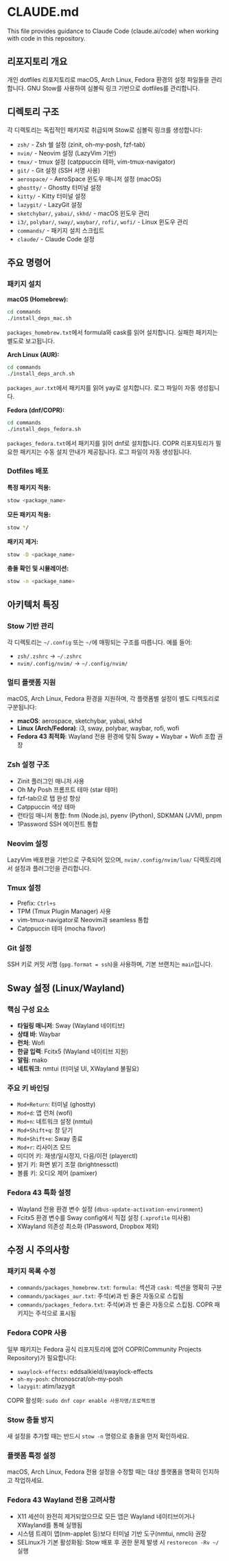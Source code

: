 # CLAUDE.md

This file provides guidance to Claude Code (claude.ai/code) when working with code in this repository.

## 리포지토리 개요

개인 dotfiles 리포지토리로 macOS, Arch Linux, Fedora 환경의 설정 파일들을 관리합니다. GNU Stow를 사용하여 심볼릭 링크 기반으로 dotfiles를 관리합니다.

## 디렉토리 구조

각 디렉토리는 독립적인 패키지로 취급되며 Stow로 심볼릭 링크를 생성합니다:

- `zsh/` - Zsh 쉘 설정 (zinit, oh-my-posh, fzf-tab)
- `nvim/` - Neovim 설정 (LazyVim 기반)
- `tmux/` - tmux 설정 (catppuccin 테마, vim-tmux-navigator)
- `git/` - Git 설정 (SSH 서명 사용)
- `aerospace/` - AeroSpace 윈도우 매니저 설정 (macOS)
- `ghostty/` - Ghostty 터미널 설정
- `kitty/` - Kitty 터미널 설정
- `lazygit/` - LazyGit 설정
- `sketchybar/`, `yabai/`, `skhd/` - macOS 윈도우 관리
- `i3/`, `polybar/`, `sway/`, `waybar/`, `rofi/`, `wofi/` - Linux 윈도우 관리
- `commands/` - 패키지 설치 스크립트
- `claude/` - Claude Code 설정

## 주요 명령어

### 패키지 설치

**macOS (Homebrew):**
```bash
cd commands
./install_deps_mac.sh
```
`packages_homebrew.txt`에서 formula와 cask를 읽어 설치합니다. 실패한 패키지는 별도로 보고됩니다.

**Arch Linux (AUR):**
```bash
cd commands
./install_deps_arch.sh
```
`packages_aur.txt`에서 패키지를 읽어 yay로 설치합니다. 로그 파일이 자동 생성됩니다.

**Fedora (dnf/COPR):**
```bash
cd commands
./install_deps_fedora.sh
```
`packages_fedora.txt`에서 패키지를 읽어 dnf로 설치합니다. COPR 리포지토리가 필요한 패키지는 수동 설치 안내가 제공됩니다. 로그 파일이 자동 생성됩니다.

### Dotfiles 배포

**특정 패키지 적용:**
```bash
stow <package_name>
```

**모든 패키지 적용:**
```bash
stow */
```

**패키지 제거:**
```bash
stow -D <package_name>
```

**충돌 확인 및 시뮬레이션:**
```bash
stow -n <package_name>
```

## 아키텍처 특징

### Stow 기반 관리
각 디렉토리는 `~/.config` 또는 `~/`에 매핑되는 구조를 따릅니다. 예를 들어:
- `zsh/.zshrc` → `~/.zshrc`
- `nvim/.config/nvim/` → `~/.config/nvim/`

### 멀티 플랫폼 지원
macOS, Arch Linux, Fedora 환경을 지원하며, 각 플랫폼별 설정이 별도 디렉토리로 구분됩니다:
- **macOS**: aerospace, sketchybar, yabai, skhd
- **Linux (Arch/Fedora)**: i3, sway, polybar, waybar, rofi, wofi
- **Fedora 43 최적화**: Wayland 전용 환경에 맞춰 Sway + Waybar + Wofi 조합 권장

### Zsh 설정 구조
- Zinit 플러그인 매니저 사용
- Oh My Posh 프롬프트 테마 (star 테마)
- fzf-tab으로 탭 완성 향상
- Catppuccin 색상 테마
- 런타임 매니저 통합: fnm (Node.js), pyenv (Python), SDKMAN (JVM), pnpm
- 1Password SSH 에이전트 통합

### Neovim 설정
LazyVim 배포판을 기반으로 구축되어 있으며, `nvim/.config/nvim/lua/` 디렉토리에서 설정과 플러그인을 관리합니다.

### Tmux 설정
- Prefix: `Ctrl+s`
- TPM (Tmux Plugin Manager) 사용
- vim-tmux-navigator로 Neovim과 seamless 통합
- Catppuccin 테마 (mocha flavor)

### Git 설정
SSH 키로 커밋 서명 (`gpg.format = ssh`)을 사용하며, 기본 브랜치는 `main`입니다.

## Sway 설정 (Linux/Wayland)

### 핵심 구성 요소
- **타일링 매니저**: Sway (Wayland 네이티브)
- **상태 바**: Waybar
- **런처**: Wofi
- **한글 입력**: Fcitx5 (Wayland 네이티브 지원)
- **알림**: mako
- **네트워크**: nmtui (터미널 UI, XWayland 불필요)

### 주요 키 바인딩
- `Mod+Return`: 터미널 (ghostty)
- `Mod+d`: 앱 런처 (wofi)
- `Mod+n`: 네트워크 설정 (nmtui)
- `Mod+Shift+q`: 창 닫기
- `Mod+Shift+e`: Sway 종료
- `Mod+r`: 리사이즈 모드
- 미디어 키: 재생/일시정지, 다음/이전 (playerctl)
- 밝기 키: 화면 밝기 조절 (brightnessctl)
- 볼륨 키: 오디오 제어 (pamixer)

### Fedora 43 특화 설정
- Wayland 전용 환경 변수 설정 (`dbus-update-activation-environment`)
- Fcitx5 환경 변수를 Sway config에서 직접 설정 (`.xprofile` 미사용)
- XWayland 의존성 최소화 (1Password, Dropbox 제외)

## 수정 시 주의사항

### 패키지 목록 수정
- `commands/packages_homebrew.txt`: `formula:` 섹션과 `cask:` 섹션을 명확히 구분
- `commands/packages_aur.txt`: 주석(`#`)과 빈 줄은 자동으로 스킵됨
- `commands/packages_fedora.txt`: 주석(`#`)과 빈 줄은 자동으로 스킵됨. COPR 패키지는 주석으로 표시됨

### Fedora COPR 사용
일부 패키지는 Fedora 공식 리포지토리에 없어 COPR(Community Projects Repository)가 필요합니다:
- `swaylock-effects`: eddsalkield/swaylock-effects
- `oh-my-posh`: chronoscrat/oh-my-posh
- `lazygit`: atim/lazygit

COPR 활성화: `sudo dnf copr enable 사용자명/프로젝트명`

### Stow 충돌 방지
새 설정을 추가할 때는 반드시 `stow -n` 명령으로 충돌을 먼저 확인하세요.

### 플랫폼 특정 설정
macOS, Arch Linux, Fedora 전용 설정을 수정할 때는 대상 플랫폼을 명확히 인지하고 작업하세요.

### Fedora 43 Wayland 전용 고려사항
- X11 세션이 완전히 제거되었으므로 모든 앱은 Wayland 네이티브이거나 XWayland를 통해 실행됨
- 시스템 트레이 앱(nm-applet 등)보다 터미널 기반 도구(nmtui, nmcli) 권장
- SELinux가 기본 활성화됨: Stow 배포 후 권한 문제 발생 시 `restorecon -Rv ~/` 실행
